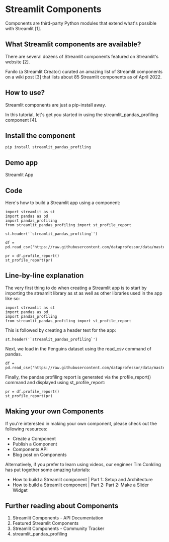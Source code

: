 # Streamlit Components

Components are third-party Python modules that extend what's possible with Streamlit [1].

## What Streamlit components are available?

There are several dozens of Streamlit components featured on Streamlit's website [2].

Fanilo (a Streamlit Creator) curated an amazing list of Streamlit components on a wiki post [3] that lists about 85 Streamlit components as of April 2022.

## How to use?

Streamlit components are just a pip-install away.

In this tutorial, let's get you started in using the streamlit_pandas_profiling component [4].

## Install the component

```
pip install streamlit_pandas_profiling
```
## Demo app

Streamlit App

## Code

Here's how to build a Streamlit app using a component:

```
import streamlit as st
import pandas as pd
import pandas_profiling
from streamlit_pandas_profiling import st_profile_report

st.header('`streamlit_pandas_profiling`')

df = pd.read_csv('https://raw.githubusercontent.com/dataprofessor/data/master/penguins_cleaned.csv')

pr = df.profile_report()
st_profile_report(pr)
```
## Line-by-line explanation

The very first thing to do when creating a Streamlit app is to start by importing the streamlit library as st as well as other libraries used in the app like so:

```
import streamlit as st
import pandas as pd
import pandas_profiling
from streamlit_pandas_profiling import st_profile_report
```
This is followed by creating a header text for the app:

```
st.header('`streamlit_pandas_profiling`')
```
Next, we load in the Penguins dataset using the read_csv command of pandas.

```
df = pd.read_csv('https://raw.githubusercontent.com/dataprofessor/data/master/penguins_cleaned.csv')
```
Finally, the pandas profiling report is generated via the profile_report() command and displayed using st_profile_report:

```
pr = df.profile_report()
st_profile_report(pr)
```
## Making your own Components

If you're interested in making your own component, please check out the following resources:

 - Create a Component
 - Publish a Component
 - Components API
 - Blog post on Components
  
Alternatively, if you prefer to learn using videos, our engineer Tim Conkling has put together some amazing tutorials:

 - How to build a Streamlit component | Part 1: Setup and Architecture
 - How to build a Streamlit component | Part 2: Part 2: Make a Slider Widget

## Further reading about Components
 1. Streamlit Components - API Documentation
 2. Featured Streamlit Components
 3. Streamlit Components - Community Tracker
 4. streamlit_pandas_profiling